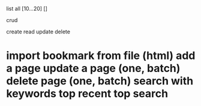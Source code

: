 list all [10...20] []

>
>
>

crud

create
read
update 
delete


import bookmark from file (html)
add a page
update a page (one, batch)
delete page (one, batch)
search with keywords
top recent
top search
=====================================================